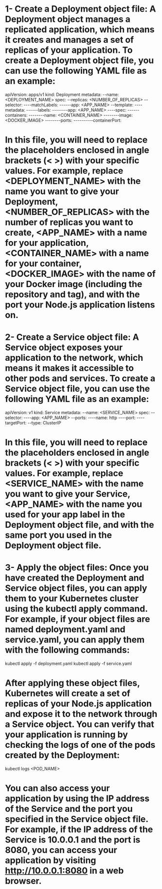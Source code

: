 # 1- Create a Deployment object file: A Deployment object manages a replicated application, which means it creates and manages a set of replicas of your application. To create a Deployment object file, you can use the following YAML file as an example:

apiVersion: apps/v1
kind: Deployment
metadata:
--name: <DEPLOYMENT_NAME>
spec:
--replicas: <NUMBER_OF_REPLICAS>
--selector:
----matchLabels:
------app: <APP_NAME>
--template:
----metadata:
------labels:
--------app: <APP_NAME>
----spec:
------containers:
--------name: <CONTAINER_NAME>
--------image: <DOCKER_IMAGE>
--------ports:
----------containerPort: <PORT>

# In this file, you will need to replace the placeholders enclosed in angle brackets (< >) with your specific values. For example, replace <DEPLOYMENT_NAME> with the name you want to give your Deployment, <NUMBER_OF_REPLICAS> with the number of replicas you want to create, <APP_NAME> with a name for your application, <CONTAINER_NAME> with a name for your container, <DOCKER_IMAGE> with the name of your Docker image (including the repository and tag), and <PORT> with the port your Node.js application listens on.

# 2- Create a Service object file: A Service object exposes your application to the network, which means it makes it accessible to other pods and services. To create a Service object file, you can use the following YAML file as an example:

apiVersion: v1
kind: Service
metadata:
--name: <SERVICE_NAME>
spec:
--selector:
----app: <APP_NAME>
--ports:
----name: http
----port: <PORT>
----targetPort: <PORT>
--type: ClusterIP

# In this file, you will need to replace the placeholders enclosed in angle brackets (< >) with your specific values. For example, replace <SERVICE_NAME> with the name you want to give your Service, <APP_NAME> with the name you used for your app label in the Deployment object file, and <PORT> with the same port you used in the Deployment object file.

# 3- Apply the object files: Once you have created the Deployment and Service object files, you can apply them to your Kubernetes cluster using the kubectl apply command. For example, if your object files are named deployment.yaml and service.yaml, you can apply them with the following commands:

kubectl apply -f deployment.yaml
kubectl apply -f service.yaml

# After applying these object files, Kubernetes will create a set of replicas of your Node.js application and expose it to the network through a Service object. You can verify that your application is running by checking the logs of one of the pods created by the Deployment:

kubectl logs <POD_NAME>

# You can also access your application by using the IP address of the Service and the port you specified in the Service object file. For example, if the IP address of the Service is 10.0.0.1 and the port is 8080, you can access your application by visiting http://10.0.0.1:8080 in a web browser.
